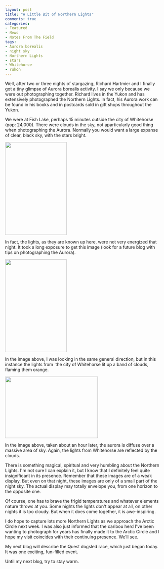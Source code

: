 ```yaml
---
layout: post
title: "A Little Bit of Northern Lights"
comments: true
categories:
- Featured
- News
- Notes From The Field
tags:
- Aurora borealis
- night sky
- Northern Lights
- stars
- Whitehorse
- Yukon
---
```

Well, after two or three nights of stargazing, Richard Hartmier and I finally got a tiny glimpse of Aurora borealis activity. I say we only because we were out photographing together. Richard lives in the Yukon and has extensively photographed the Northern Lights. In fact, his Aurora work can be found in his books and in postcards sold in gift shops throughout the Yukon.

We were at Fish Lake, perhaps 15 minutes outside the city of Whitehorse (pop: 24,000). There were clouds in the sky, not aparticularly good thing when photographing the Aurora. Normally you would want a large expanse of clear, black sky, with the stars bright.

<a href="http://blog.lesterpickerphoto.com/wp-content/uploads/2011/02/Whitehorse-aurora-borealis.jpg"><img class="size-medium wp-image-914" title="Whitehorse aurora borealis" src="http://blog.lesterpickerphoto.com/wp-content/uploads/2011/02/Whitehorse-aurora-borealis-199x300.jpg" alt="" width="199" height="300"></a>

In fact, the lights, as they are known up here, were not very energized that night. It took a long exposure to get this image (look for a future blog with tips on photographing the Aurora).

<a href="http://blog.lesterpickerphoto.com/wp-content/uploads/2011/02/Whitehorse-aurora-borealis-1.jpg"><img class="size-medium wp-image-915" title="Whitehorse aurora borealis 1" src="http://blog.lesterpickerphoto.com/wp-content/uploads/2011/02/Whitehorse-aurora-borealis-1-199x300.jpg" alt="" width="199" height="300"></a>

In the image above, I was looking in the same general direction, but in this instance the lights from  the city of Whitehorse lit up a band of clouds, flaming them orange.

<a href="http://blog.lesterpickerphoto.com/wp-content/uploads/2011/02/Whitehorse-aurora-borealis-3.jpg"><img class="size-medium wp-image-916" title="Whitehorse aurora borealis 3" src="http://blog.lesterpickerphoto.com/wp-content/uploads/2011/02/Whitehorse-aurora-borealis-3-300x199.jpg" alt="" width="300" height="199"></a>

In the image above, taken about an hour later, the aurora is diffuse over a massive area of sky. Again, the lights from Whitehorse are reflected by the clouds.

There is something magical, spiritual and very humbling about the Northern Lights. I'm not sure I can explain it, but I know that I definitely feel quite insignificant in its presence. Remember that these images are of a weak display. But even on that night, these images are only of a small part of the night sky. The actual display may totally envelope you, from one horizon to the opposite one.

Of course, one has to brave the frigid temperatures and whatever elements nature throws at you. Some nights the lights don't appear at all, on other nights it is too cloudy. But when it does come together, it is awe-inspiring.

I do hope to capture lots more Northern Lights as we approach the Arctic Circle next week. I was also just informed that the caribou herd I've been wanting to photograph for years has finally made it to the Arctic Circle and I hope my visit coincides with their continuing presence. We'll see.

My next blog will describe the Quest dogsled race, which just began today. It was one exciting, fun-filled event.

Until my next blog, try to stay warm.